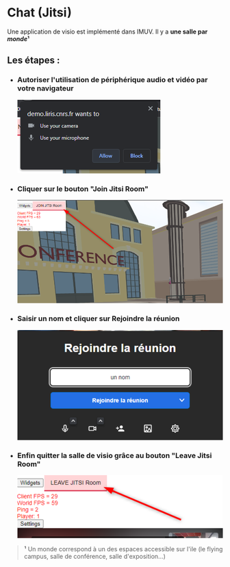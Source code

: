 # Chat (Jitsi)

Une application de visio est implémenté dans IMUV. Il y a **une salle par *monde*¹**

## Les étapes :

- ### Autoriser l'utilisation de périphérique audio et vidéo par votre navigateur

  ![](../../../../assets/img/doc/Autorization.png)

- ### Cliquer sur le bouton "Join Jitsi Room"

  ![](../../../../assets/img/doc/JoinJitsiRoom.png)

- ### Saisir un nom et cliquer sur Rejoindre la réunion

  ![](../../../../assets/img/doc/NameJitsi.png)

- ### Enfin quitter la salle de visio grâce au bouton "Leave Jitsi Room"

  ![](../../../../assets/img/doc/LeaveJitsiRoom.png)

> **¹** Un monde correspond à un des espaces accessible sur l'ile (le flying campus, salle de conférence, salle d'exposition...)
